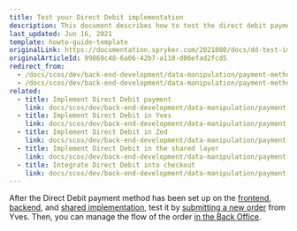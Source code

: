 ```yaml
---
title: Test your Direct Debit implementation
description: This document describes how to test the direct debit payment implementation.
last_updated: Jun 16, 2021
template: howto-guide-template
originalLink: https://documentation.spryker.com/2021080/docs/dd-test-implementation
originalArticleId: 99869c48-6a06-42b7-a110-d06efad2fcd5
redirect_from:
  - /docs/scos/dev/back-end-development/data-manipulation/payment-methods/direct-debit-example-implementation/test-your-direct-debit-implementation.html
  - /docs/scos/dev/back-end-development/data-manipulation/payment-methods/direct-debit-example-implementation/testing-your-direct-debit-implementation.html
related:
  - title: Implement Direct Debit payment
    link: docs/scos/dev/back-end-development/data-manipulation/payment-methods/direct-debit-example-implementation/implement-direct-debit-payment.html
  - title: Implement Direct Debit in Yves
    link: docs/scos/dev/back-end-development/data-manipulation/payment-methods/direct-debit-example-implementation/implement-direct-debit-in-yves.html
  - title: Implement Direct Debit in Zed
    link: docs/scos/dev/back-end-development/data-manipulation/payment-methods/direct-debit-example-implementation/implement-direct-debit-in-zed.html
  - title: Implement Direct Debit in the shared layer
    link: docs/scos/dev/back-end-development/data-manipulation/payment-methods/direct-debit-example-implementation/implement-direct-debit-in-the-shared-layer.html
  - title: Integrate Direct Debit into checkout
    link: docs/scos/dev/back-end-development/data-manipulation/payment-methods/direct-debit-example-implementation/integrate-direct-debit-into-checkout.html
---
```


After the Direct Debit payment method has been set up on the [frontend](/docs/dg/dev/backend-development/data-manipulation/payment-methods/direct-debit-example-implementation/implement-direct-debit-in-yves.html), [backend](/docs/dg/dev/backend-development/data-manipulation/payment-methods/direct-debit-example-implementation/implement-direct-debit-in-zed.html), and [shared implementation](/docs/dg/dev/backend-development/data-manipulation/payment-methods/direct-debit-example-implementation/implement-direct-debit-in-the-shared-layer.html), test it by [submitting a new order](/docs/scos/user/features/{{site.version}}/checkout-feature-overview/multi-step-checkout-overview.html) from Yves. Then, you can manage the flow of the order [in the Back Office](/docs/pbc/all/order-management-system/{{site.version}}/base-shop/manage-in-the-back-office/orders/change-the-state-of-order-items.html).
